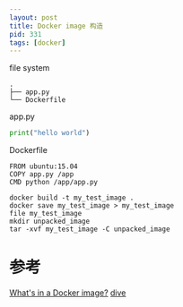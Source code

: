 ```yaml
---
layout: post
title: Docker image 构造
pid: 331
tags: [docker]
---
```


file system

```shell
.
├── app.py
└── Dockerfile
```

app.py

```py
print("hello world")
```

Dockerfile

```shell
FROM ubuntu:15.04
COPY app.py /app
CMD python /app/app.py
```


```shell
docker build -t my_test_image .
docker save my_test_image > my_test_image
file my_test_image
mkdir unpacked_image
tar -xvf my_test_image -C unpacked_image
```





# 参考

[What's in a Docker image?](https://cameronlonsdale.com/2018/11/26/whats-in-a-docker-image/)
[dive](https://github.com/wagoodman/dive)